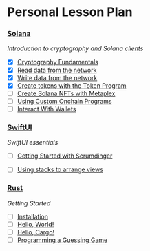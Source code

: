 # Personal Lesson Plan 

### [Solana](https://www.soldev.app/course)

*Introduction to cryptography and Solana clients*
- [x] [Cryptography Fundamentals](https://www.soldev.app/course/intro-to-cryptography)
- [x] [Read data from the network](https://www.soldev.app/course/intro-to-reading-data)
- [x] [Write data from the network](https://www.soldev.app/course/intro-to-writing-data)
- [x] [Create tokens with the Token Program](https://www.soldev.app/course/token-program)
- [ ] [Create Solana NFTs with Metaplex](https://www.soldev.app/course/nfts-with-metaplex)
- [ ] [Using Custom Onchain Programs](https://www.soldev.app/course/intro-to-custom-on-chain-programs)
- [ ] [Interact With Wallets](https://www.soldev.app/course/interact-with-wallets)

### [SwiftUI](https://developer.apple.com/tutorials/app-dev-training)

*SwiftUI essentials*
- [ ] [Getting Started with Scrumdinger](https://developer.apple.com/tutorials/app-dev-training/getting-started-with-scrumdinger)
- [ ] [Using stacks to arrange views](https://developer.apple.com/tutorials/app-dev-training/using-stacks-to-arrange-views)


### [Rust](https://rust-book.cs.brown.edu/)

*Getting Started*
- [ ] [Installation](https://rust-book.cs.brown.edu/ch01-01-installation.html)
- [ ] [Hello, World!](https://rust-book.cs.brown.edu/ch01-02-hello-world.html)
- [ ] [Hello, Cargo!](https://rust-book.cs.brown.edu/ch01-03-hello-cargo.html)
- [ ] [Programming a Guessing Game](https://rust-book.cs.brown.edu/ch02-00-guessing-game-tutorial.html)